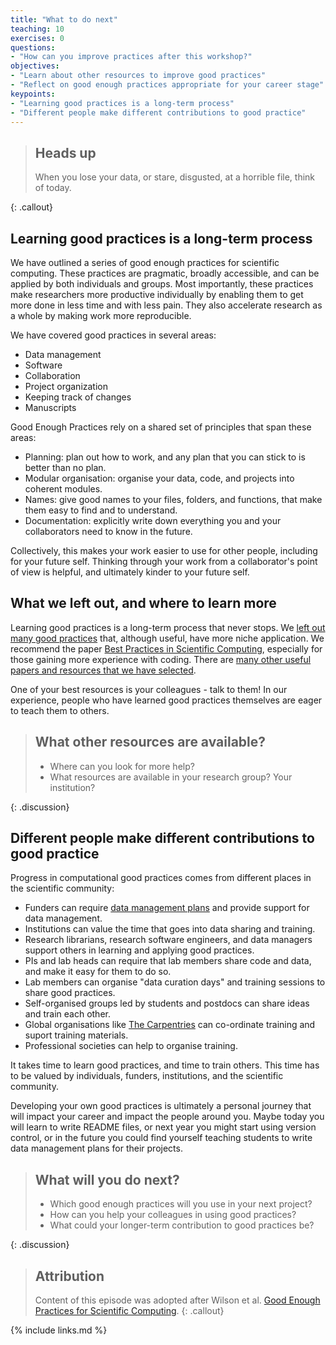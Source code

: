 ```yaml
---
title: "What to do next"
teaching: 10
exercises: 0
questions:
- "How can you improve practices after this workshop?"
objectives:
- "Learn about other resources to improve good practices"
- "Reflect on good enough practices appropriate for your career stage"
keypoints:
- "Learning good practices is a long-term process"
- "Different people make different contributions to good practice"
---
```


> ## Heads up
>
> When you lose your data, or stare, disgusted, at a horrible file, think of today.
>
{: .callout}


## Learning good practices is a long-term process

We have outlined a series of good enough practices for scientific computing.
These practices are pragmatic, broadly accessible, and can be applied by both individuals and groups. 
Most importantly, these practices make researchers more productive individually by enabling them to get more done in less time and with less pain.
They also accelerate research as a whole by making work more reproducible.

We have covered good practices in several areas:

- Data management
- Software
- Collaboration
- Project organization
- Keeping track of changes
- Manuscripts

Good Enough Practices rely on a shared set of principles that span these areas:

- Planning: plan out how to work, and any plan that you can stick to is better than no plan.
- Modular organisation: organise your data, code, and projects into coherent modules.
- Names: give good names to your files, folders, and functions, that make them easy to find and to understand.
- Documentation: explicitly write down everything you and your collaborators need to know in the future.

Collectively, this makes your work easier to use for other people, including for your future self. 
Thinking through your work from a collaborator's point of view is helpful, and ultimately kinder to your future self.


## What we left out, and where to learn more

Learning good practices is a long-term process that never stops.
We [left out many good practices](/_extras/what-we-left-out.md) that, although useful,
have more niche application.
We recommend the paper [Best Practices in Scientific Computing](https://doi.org/10.1371/journal.pbio.1001745),
especially for those gaining more experience with coding.
There are [many other useful papers and resources that we have selected](/_extras/resources).

One of your best resources is your colleagues - talk to them!
In our experience, people who have learned good practices themselves are eager to teach them to others.


> ## What other resources are available?
>
> - Where can you look for more help?
> - What resources are available in your research group? Your institution?
>
{: .discussion}


## Different people make different contributions to good practice

Progress in computational good practices comes from different places in the scientific community:

- Funders can require [data management plans](https://www.dcc.ac.uk/resources/data-management-plans) and provide support for data management.
- Institutions can value the time that goes into data sharing and training.
- Research librarians, research software engineers, and data managers support others in learning and applying good practices.
- PIs and lab heads can require that lab members share code and data, and make it easy for them to do so.
- Lab members can organise "data curation days" and training sessions to share good practices.
- Self-organised groups led by students and postdocs can share ideas and train each other.
- Global organisations like [The Carpentries](https://carpentries.org) can co-ordinate training and suport training materials.
- Professional societies can help to organise training.

It takes time to learn good practices, and time to train others.
This time has to be valued by individuals, funders, institutions, and the scientific community.

Developing your own good practices is ultimately a personal journey that will impact your career and impact the people around you.
Maybe today you will learn to write README files, or next year you might start using version control, or in the future you could find yourself teaching students to write data management plans for their projects.


> ## What will you do next?
>
> - Which good enough practices will you use in your next project?
> - How can you help your colleagues in using good practices?
> - What could your longer-term contribution to good practices be?
>
{: .discussion}


> ## Attribution
> Content of this episode was adopted after Wilson et al.
> [Good Enough Practices for Scientific Computing](https://github.com/swcarpentry/good-enough-practices-in-scientific-computing).
{: .callout}


{% include links.md %}

